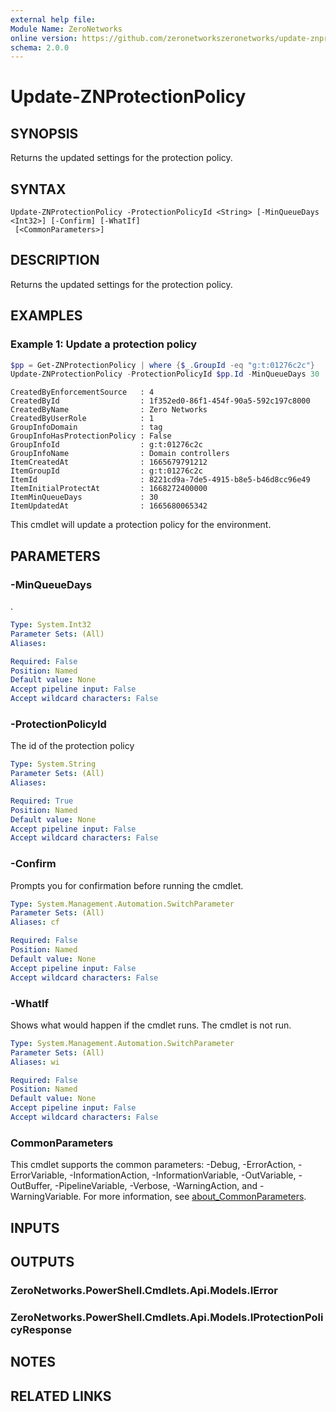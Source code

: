 ```yaml
---
external help file:
Module Name: ZeroNetworks
online version: https://github.com/zeronetworkszeronetworks/update-znprotectionpolicy
schema: 2.0.0
---
```


# Update-ZNProtectionPolicy

## SYNOPSIS
Returns the updated settings for the protection policy.

## SYNTAX

```
Update-ZNProtectionPolicy -ProtectionPolicyId <String> [-MinQueueDays <Int32>] [-Confirm] [-WhatIf]
 [<CommonParameters>]
```

## DESCRIPTION
Returns the updated settings for the protection policy.

## EXAMPLES

### Example 1: Update a protection policy
```powershell
$pp = Get-ZNProtectionPolicy | where {$_.GroupId -eq "g:t:01276c2c"}
Update-ZNProtectionPolicy -ProtectionPolicyId $pp.Id -MinQueueDays 30
```

```output
CreatedByEnforcementSource   : 4
CreatedById                  : 1f352ed0-86f1-454f-90a5-592c197c8000
CreatedByName                : Zero Networks
CreatedByUserRole            : 1
GroupInfoDomain              : tag
GroupInfoHasProtectionPolicy : False
GroupInfoId                  : g:t:01276c2c
GroupInfoName                : Domain controllers
ItemCreatedAt                : 1665679791212
ItemGroupId                  : g:t:01276c2c
ItemId                       : 8221cd9a-7de5-4915-b8e5-b46d8cc96e49
ItemInitialProtectAt         : 1668272400000
ItemMinQueueDays             : 30
ItemUpdatedAt                : 1665680065342
```

This cmdlet will update a protection policy for the environment.

## PARAMETERS

### -MinQueueDays
.

```yaml
Type: System.Int32
Parameter Sets: (All)
Aliases:

Required: False
Position: Named
Default value: None
Accept pipeline input: False
Accept wildcard characters: False
```

### -ProtectionPolicyId
The id of the protection policy

```yaml
Type: System.String
Parameter Sets: (All)
Aliases:

Required: True
Position: Named
Default value: None
Accept pipeline input: False
Accept wildcard characters: False
```

### -Confirm
Prompts you for confirmation before running the cmdlet.

```yaml
Type: System.Management.Automation.SwitchParameter
Parameter Sets: (All)
Aliases: cf

Required: False
Position: Named
Default value: None
Accept pipeline input: False
Accept wildcard characters: False
```

### -WhatIf
Shows what would happen if the cmdlet runs.
The cmdlet is not run.

```yaml
Type: System.Management.Automation.SwitchParameter
Parameter Sets: (All)
Aliases: wi

Required: False
Position: Named
Default value: None
Accept pipeline input: False
Accept wildcard characters: False
```

### CommonParameters
This cmdlet supports the common parameters: -Debug, -ErrorAction, -ErrorVariable, -InformationAction, -InformationVariable, -OutVariable, -OutBuffer, -PipelineVariable, -Verbose, -WarningAction, and -WarningVariable. For more information, see [about_CommonParameters](http://go.microsoft.com/fwlink/?LinkID=113216).

## INPUTS

## OUTPUTS

### ZeroNetworks.PowerShell.Cmdlets.Api.Models.IError

### ZeroNetworks.PowerShell.Cmdlets.Api.Models.IProtectionPolicyResponse

## NOTES

## RELATED LINKS

